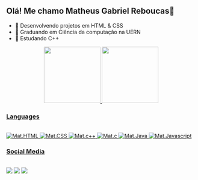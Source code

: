 ## Olá! Me chamo Matheus Gabriel Reboucas👋

- 🔭  Desenvolvendo projetos em HTML & CSS
- 🌱  Graduando em Ciência da computação na UERN
- 📔  Estudando C++

<div align="center">
  <a href="https://github.com/MGreboucas">
  <img height="150em" src="https://github-readme-stats.vercel.app/api?username=MGreboucas&show_icons=true&theme=dark&include_all_commits=true&count_private=true"/>
  <img height="150em" src="https://github-readme-stats.vercel.app/api/top-langs/?username=MGreboucas&layout=compact&langs_count=7&theme=dark"/>
</div>

 ### Languages
<div style="display: inline_block"><br>
  <img alt="Mat.HTML" src="https://img.shields.io/badge/HTML5-E34F26?style=for-the-badge&logo=html5&logoColor=white">
  <img alt="Mat.CSS" src="https://img.shields.io/badge/CSS3-1572B6?style=for-the-badge&logo=css3&logoColor=white">
  <img alt="Mat.c++" src="https://img.shields.io/badge/C%2B%2B-00599C?style=for-the-badge&logo=c%2B%2B&logoColor=white">
  <img alt="Mat.c" src="https://img.shields.io/badge/C%23-239120?style=for-the-badge&logo=c-sharp&logoColor=white">
  <img alt="Mat.Java" src="https://img.shields.io/badge/Java-ED8B00?style=for-the-badge&logo=java&logoColor=white">
  <img alt="Mat.Javascript" src="https://img.shields.io/badge/JavaScript-F7DF1E?style=for-the-badge&logo=javascript&logoColor=black">
</div>
  
 ### Social Media
<div><br>
    <a href="https://instagram.com/mgreboucas" target="_blank"><img src="https://img.shields.io/badge/-Instagram-%23E4405F?style=for-the-badge&logo=instagram&logoColor=white" target="_blank"></a>
  <a href="https://www.linkedin.com/in/matheus-reboucas-224112220/" target="_blank"><img src="https://img.shields.io/badge/-LinkedIn-%230077B5?style=for-the-badge&logo=linkedin&logoColor=white" target="_blank"></a>
  <a href="matheusreboucas.epizy.com" target="_blank"><img src="https://img.shields.io/badge/website-000000?style=for-the-badge&logo=About.me&logoColor=white" target="_blank"></a>
 </div>
